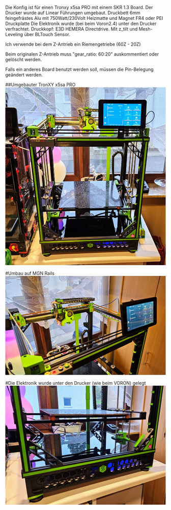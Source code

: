 Die Konfig ist für einen Tronxy x5sa PRO mit einem SKR 1.3 Board.
Der Drucker wurde auf Linear Führungen umgebaut.
Druckbett 6mm feingefrästes Alu mit 750Watt/230Volt Heizmatte und Magnet FR4 oder PEI Druckplatte
Die Elektronik wurde (bei beim Voron2.4) unter den Drucker verfrachtet.
Druckkopf: E3D HEMERA Directdrive.
Mit z_tilt und Mesh-Leveling über BLTouch Sensor.

Ich verwende bei dem Z-Antrieb ein Riemengetriebe (60Z - 20Z)

Beim originalen Z-Antrieb muss "gear_ratio: 60:20" auskommentiert oder gelöscht werden.

Falls ein anderes Board benutzt werden soll, müssen die Pin-Belegung geändert werden.

##Umgebauter TronXY x5sa PRO
![](Bilder/tronxy.jpg)

#Umbau auf MGN Rails
![](Bilder/tronxy2.jpg)

#Die Elektronik wurde unter den Drucker (wie beim VORON) gelegt 
![](Bilder/tronxy3.jpg)
